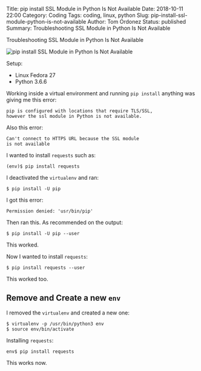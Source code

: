 Title: pip install SSL Module in Python Is Not Available
Date: 2018-10-11 22:00
Category: Coding
Tags: coding, linux, python
Slug: pip-install-ssl-module-python-is-not-available
Author: Tom Ordonez
Status: published
Summary: Troubleshooting SSL Module in Python Is Not Available

Troubleshooting SSL Module in Python Is Not Available

![pip install SSL Module in Python Is Not Available]({static}/images/pip-install-ssl-module-python-is-not-available.jpg)

Setup:

* Linux Fedora 27
* Python 3.6.6

Working inside a virtual environment and running `pip install` anything was giving me this error:

    pip is configured with locations that require TLS/SSL,
    however the ssl module in Python is not available.

Also this error:

    Can't connect to HTTPS URL because the SSL module
    is not available

I wanted to install `requests` such as:

    (env)$ pip install requests

I deactivated the `virtualenv` and ran:

    $ pip install -U pip

I got this error:

    Permission denied: 'usr/bin/pip'

Then ran this. As recommended on the output:

    $ pip install -U pip --user

This worked.

Now I wanted to install `requests`:

    $ pip install requests --user

This worked too.

## Remove and Create a new `env`

I removed the `virtualenv` and created a new one:

    $ virtualenv -p /usr/bin/python3 env
    $ source env/bin/activate

Installing `requests`:

    env$ pip install requests

This works now.